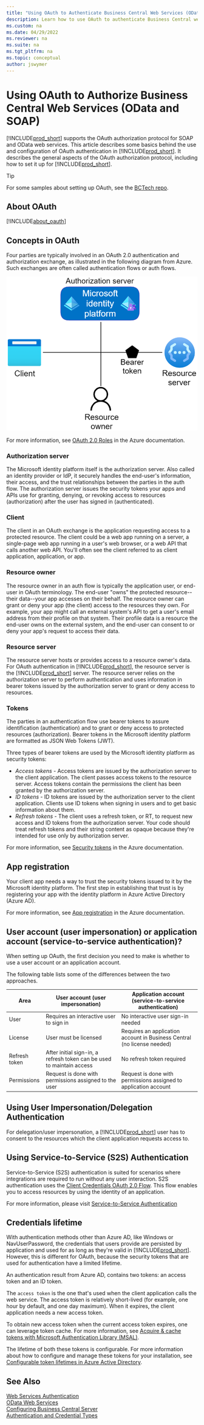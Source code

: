 ```yaml
---
title: "Using OAuth to Authenticate Business Central Web Services (OData and SOAP)"
description: Learn how to use OAuth to authenticate Business Central web services (OData and SOAP)
ms.custom: na
ms.date: 04/29/2022
ms.reviewer: na
ms.suite: na
ms.tgt_pltfrm: na
ms.topic: conceptual
author: jswymer
---
```


# Using OAuth to Authorize Business Central Web Services (OData and SOAP)

[!INCLUDE[prod_short](../developer/includes/prod_short.md)] supports the OAuth authorization protocol for SOAP and OData web services. This article describes some basics behind the use and configuration of OAuth authentication in [!INCLUDE[prod_short](../developer/includes/prod_short.md)]. It describes the general aspects of the OAuth authorization protocol, including how to set it up for [!INCLUDE[prod_short](../developer/includes/prod_short.md)].

> [!TIP]
> For some samples about setting up OAuth, see the [BCTech repo](https://github.com/microsoft/BCTech/tree/master/samples/PSOAuthBCAccess).

## About OAuth

[!INCLUDE[about_oauth](../developer/includes/include-about-oauth.md)]

## Concepts in OAuth

Four parties are typically involved in an OAuth 2.0 authentication and authorization exchange, as illustrated in the following diagram from Azure. Such exchanges are often called authentication flows or auth flows.

![Diagram showing the OAuth 2.0 roles](../developer/media/oauth-protocols-roles.png)

For more information, see [OAuth 2.0 Roles](/azure/active-directory/develop/active-directory-v2-protocols) in the Azure documentation.

### Authorization server

The Microsoft identity platform itself is the authorization server. Also called an identity provider or IdP, it securely handles the end-user's information, their access, and the trust relationships between the parties in the auth flow. The authorization server issues the security tokens your apps and APIs use for granting, denying, or revoking access to resources (authorization) after the user has signed in (authenticated).

### Client

The client in an OAuth exchange is the application requesting access to a protected resource. The client could be a web app running on a server, a single-page web app running in a user's web browser, or a web API that calls another web API. You'll often see the client referred to as client application, application, or app.

### Resource owner

The resource owner in an auth flow is typically the application user, or end-user in OAuth terminology. The end-user "owns" the protected resource--their data--your app accesses on their behalf. The resource owner can grant or deny your app (the client) access to the resources they own. For example, your app might call an external system's API to get a user's email address from their profile on that system. Their profile data is a resource the end-user owns on the external system, and the end-user can consent to or deny your app's request to access their data.

### Resource server

The resource server hosts or provides access to a resource owner's data. For OAuth authentication in [!INCLUDE[prod_short](../developer/includes/prod_short.md)], the resource server is the [!INCLUDE[prod_short](../developer/includes/prod_short.md)] server. The resource server relies on the authorization server to perform authentication and uses information in bearer tokens issued by the authorization server to grant or deny access to resources.

### Tokens

The parties in an authentication flow use bearer tokens to assure identification (authentication) and to grant or deny access to protected resources (authorization). Bearer tokens in the Microsoft identity platform are formatted as JSON Web Tokens (JWT).

Three types of bearer tokens are used by the Microsoft identity platform as security tokens:
- _Access tokens_ - Access tokens are issued by the authorization server to the client application. The client passes access tokens to the resource server. Access tokens contain the permissions the client has been granted by the authorization server.
- _ID tokens_ - ID tokens are issued by the authorization server to the client application. Clients use ID tokens when signing in users and to get basic information about them.
- _Refresh tokens_ - The client uses a refresh token, or RT, to request new access and ID tokens from the authorization server. Your code should treat refresh tokens and their string content as opaque because they're intended for use only by authorization server.

For more information, see [Security tokens](/azure/active-directory/develop/security-tokens) in the Azure documentation.

## App registration

Your client app needs a way to trust the security tokens issued to it by the Microsoft identity platform. The first step in establishing that trust is by registering your app with the identity platform in Azure Active Directory (Azure AD).

For more information, see [App registration](/azure/active-directory/develop/active-directory-v2-protocols#app-registration) in the Azure documentation.

## User account (user impersonation) or application account (service-to-service authentication)?

When setting up OAuth, the first decision you need to make is whether to use a user account or an application account.

The following table lists some of the differences between the two approaches.

| Area | User account (user impersonation) | Application account (service-to-service authentication) |
| ---- | --------------------------------- | ------------------------------------------------------- |
| User | Requires an interactive user to sign in | No interactive user sign-in needed |
| License | User must be licensed | Requires an application account in Business Central (no license needed) |
| Refresh token | After initial sign-in, a refresh token can be used to maintain access | No refresh token required |
| Permissions | Request is done with permissions assigned to the user | Request is done with permissions assigned to application account |

## Using User Impersonation/Delegation Authentication

For delegation/user impersonation, a [!INCLUDE[prod_short](../developer/includes/prod_short.md)] user has to consent to the resources which the client application requests access to.

## Using Service-to-Service (S2S) Authentication

Service-to-Service (S2S) authentication is suited for scenarios where integrations are required to run without any user interaction. S2S authentication uses the [Client Credentials OAuth 2.0 Flow](/azure/active-directory/develop/v2-oauth2-client-creds-grant-flow). This flow enables you to access resources by using the identity of an application.

For more information, please visit [Service-to-Service Authentication](../administration/automation-apis-using-s2s-authentication.md)

## Credentials lifetime

With authentication methods other than Azure AD, like Windows or NavUserPassword, the credentials that users provide are persisted by application and used for as long as they're valid in [!INCLUDE[prod_short](../developer/includes/prod_short.md)]. However, this is different for OAuth, because the security tokens that are used for authentication have a limited lifetime.

An authentication result from Azure AD, contains two tokens: an access token and an ID token.

The `access token` is the one that's used when the client application calls the web service. The access token is relatively short-lived (for example, one hour by default, and one day maximum). When it expires, the client application needs a new access token.

To obtain new access token when the current access token expires, one can leverage token cache. For more information, see [Acquire & cache tokens with Microsoft Authentication Library (MSAL)](/azure/active-directory/develop/msal-acquire-cache-tokens).

The lifetime of both these tokens is configurable. For more information about how to configure and manage these tokens for your installation, see [Configurable token lifetimes in Azure Active Directory](/azure/active-directory/develop/active-directory-configurable-token-lifetimes).

## See Also
  
[Web Services Authentication](web-services-authentication.md)  
[OData Web Services](OData-Web-Services.md)  
[Configuring Business Central Server](../administration/configure-server-instance.md)  
[Authentication and Credential Types](../administration/Users-Credential-Types.md)
